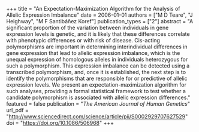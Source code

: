 +++
title = "An Expectation-Maximization Algorithm for the Analysis of Allelic Expression Imbalance"
date = 2006-01-01
authors = ["M D Teare", "J Heighway", "M F Santibáñez Koref"]
publication_types = ["2"]
abstract = "A significant proportion of the variation between individuals in gene expression levels is genetic, and it is likely that these differences correlate with phenotypic differences or with risk of disease. Cis-acting polymorphisms are important in determining interindividual differences in gene expression that lead to allelic expression imbalance, which is the unequal expression of homologous alleles in individuals heterozygous for such a polymorphism. This expression imbalance can be detected using a transcribed polymorphism, and, once it is established, the next step is to identify the polymorphisms that are responsible for or predictive of allelic expression levels. We present an expectation-maximization algorithm for such analyses, providing a formal statistical framework to test whether a candidate polymorphism is associated with allelic expression differences."
featured = false
publication = "*The American Journal of Human Genetics*"
url_pdf = "http://www.sciencedirect.com/science/article/pii/S0002929707627529"
doi = "https://doi.org/10.1086/506968"
+++

